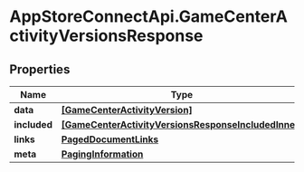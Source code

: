 # AppStoreConnectApi.GameCenterActivityVersionsResponse

## Properties

Name | Type | Description | Notes
------------ | ------------- | ------------- | -------------
**data** | [**[GameCenterActivityVersion]**](GameCenterActivityVersion.md) |  | 
**included** | [**[GameCenterActivityVersionsResponseIncludedInner]**](GameCenterActivityVersionsResponseIncludedInner.md) |  | [optional] 
**links** | [**PagedDocumentLinks**](PagedDocumentLinks.md) |  | 
**meta** | [**PagingInformation**](PagingInformation.md) |  | [optional] 


